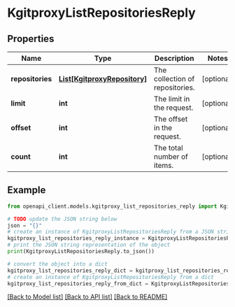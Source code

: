 # KgitproxyListRepositoriesReply


## Properties

Name | Type | Description | Notes
------------ | ------------- | ------------- | -------------
**repositories** | [**List[KgitproxyRepository]**](KgitproxyRepository.md) | The collection of repositories. | [optional] 
**limit** | **int** | The limit in the request. | [optional] 
**offset** | **int** | The offset in the request. | [optional] 
**count** | **int** | The total number of items. | [optional] 

## Example

```python
from openapi_client.models.kgitproxy_list_repositories_reply import KgitproxyListRepositoriesReply

# TODO update the JSON string below
json = "{}"
# create an instance of KgitproxyListRepositoriesReply from a JSON string
kgitproxy_list_repositories_reply_instance = KgitproxyListRepositoriesReply.from_json(json)
# print the JSON string representation of the object
print(KgitproxyListRepositoriesReply.to_json())

# convert the object into a dict
kgitproxy_list_repositories_reply_dict = kgitproxy_list_repositories_reply_instance.to_dict()
# create an instance of KgitproxyListRepositoriesReply from a dict
kgitproxy_list_repositories_reply_from_dict = KgitproxyListRepositoriesReply.from_dict(kgitproxy_list_repositories_reply_dict)
```
[[Back to Model list]](../README.md#documentation-for-models) [[Back to API list]](../README.md#documentation-for-api-endpoints) [[Back to README]](../README.md)


